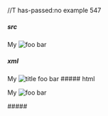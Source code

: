 //T has-passed:no
example 547
##### src
My ![foo bar](/path/to/train.jpg  "title"   )
##### xml
<?xml version="1.0" encoding="UTF-8"?>
<!DOCTYPE document SYSTEM "CommonMark.dtd">
<document xmlns="http://commonmark.org/xml/1.0">
  <paragraph>
    <text>My </text>
    <image destination="/path/to/train.jpg" title="title">
      <text>foo bar</text>
    </image>
  </paragraph>
</document>
##### html
<p>My <img src="/path/to/train.jpg" alt="foo bar" title="title" /></p>
#####
